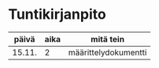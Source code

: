 # Tuntikirjanpito
|päivä |aika|mitä tein|
|------|----|---------|
|15.11.|2   |määrittelydokumentti|
